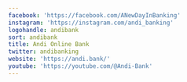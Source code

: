```yaml
---
facebook: 'https://facebook.com/ANewDayInBanking'
instagram: 'https://instagram.com/andi_banking'
logohandle: andibank
sort: andibank
title: Andi Online Bank
twitter: andibanking
website: 'https://andi.bank/'
youtube: 'https://youtube.com/@Andi-Bank'
---
```

